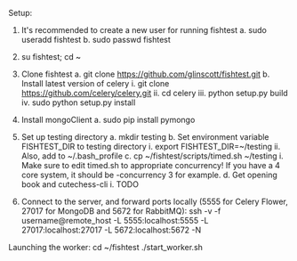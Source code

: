Setup:
1. It's recommended to create a new user for running fishtest
  a. sudo useradd fishtest
  b. sudo passwd fishtest
2. su fishtest; cd ~
3. Clone fishtest
  a. git clone https://github.com/glinscott/fishtest.git
  b. Install latest version of celery
      i. git clone https://github.com/celery/celery.git
     ii. cd celery
    iii. python setup.py build
     iv. sudo python setup.py install
4. Install mongoClient
  a. sudo pip install pymongo
5. Set up testing directory
  a. mkdir testing
  b. Set environment variable FISHTEST_DIR to testing directory
    i. export FISHTEST_DIR=~/testing
    ii. Also, add to ~/.bash_profile
  c. cp ~/fishtest/scripts/timed.sh ~/testing
    i. Make sure to edit timed.sh to appropriate concurrency!  If you have a 4 core system, it should be -concurrency 3 for example.
  d. Get opening book and cutechess-cli
    i. TODO

6. Connect to the server, and forward ports locally (5555 for Celery Flower,
   27017 for MongoDB and 5672 for RabbitMQ):
ssh -v -f username@remote_host -L 5555:localhost:5555 -L 27017:localhost:27017 -L 5672:localhost:5672 -N

Launching the worker:
cd ~/fishtest
./start_worker.sh
